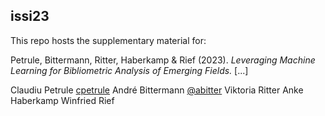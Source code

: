 ## issi23

This repo hosts the supplementary material for:

Petrule, Bittermann, Ritter, Haberkamp & Rief (2023). *Leveraging Machine Learning for Bibliometric Analysis of Emerging Fields.* [...]

Claudiu Petrule [cpetrule](https://github.com/cpetrule)
André Bittermann [@abitter](https://github.com/abitter)
Viktoria Ritter
Anke Haberkamp
Winfried Rief
